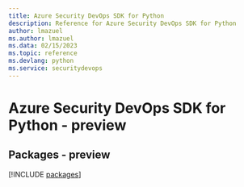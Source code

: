 ```yaml
---
title: Azure Security DevOps SDK for Python
description: Reference for Azure Security DevOps SDK for Python
author: lmazuel
ms.author: lmazuel
ms.data: 02/15/2023
ms.topic: reference
ms.devlang: python
ms.service: securitydevops
---
```

# Azure Security DevOps SDK for Python - preview
## Packages - preview
[!INCLUDE [packages](security-devops-index.md)]